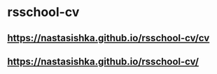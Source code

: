 # rsschool-cv
## https://nastasishka.github.io/rsschool-cv/cv
## https://nastasishka.github.io/rsschool-cv/
